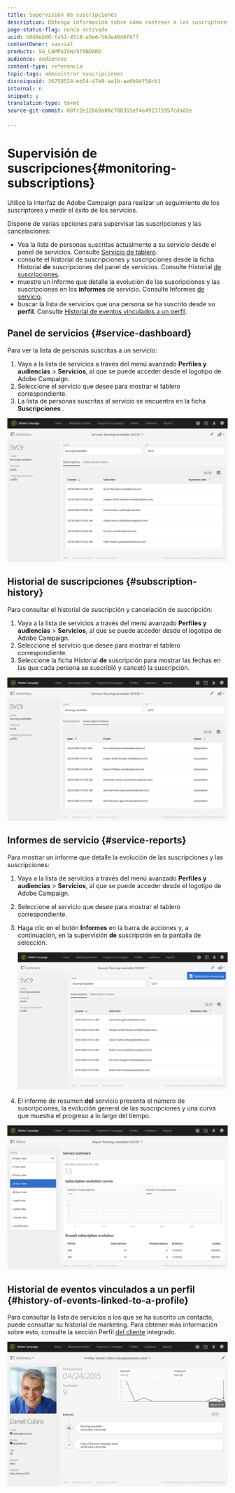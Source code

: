 ```yaml
---
title: Supervisión de suscripciones
description: Obtenga información sobre cómo rastrear a los suscriptores y medir el éxito de los servicios mediante tableros e informes.
page-status-flag: nunca activado
uuid: b0d8eb80-fa51-4518-a5e6-56de4046f6ff
contentOwner: sauviat
products: SG_CAMPAIGN/STANDARD
audience: audiences
content-type: referencia
topic-tags: administrar suscripciones
discoiquuid: 36750524-eb54-47e8-aa1b-ae0b94f58cb1
internal: n
snippet: y
translation-type: tm+mt
source-git-commit: 00fc2e12669a00c788355ef4e492375957cdad2e

---
```



# Supervisión de suscripciones{#monitoring-subscriptions}

Utilice la interfaz de Adobe Campaign para realizar un seguimiento de los suscriptores y medir el éxito de los servicios.

Dispone de varias opciones para supervisar las suscripciones y las cancelaciones:

* Vea la lista de personas suscritas actualmente a su servicio desde el panel de servicios. Consulte [Servicio de tablero](#service-dashboard).
* consulte el historial de suscripciones y suscripciones desde la ficha Historial **de** suscripciones del panel de servicios. Consulte Historial [de suscripciones](#subscription-history).
* muestre un informe que detalle la evolución de las suscripciones y las suscripciones en los **informes** de servicio. Consulte Informes [de servicio](#service-reports).
* buscar la lista de servicios que una persona se ha suscrito desde su **perfil**. Consulte [Historial de eventos vinculados a un perfil](#history-of-events-linked-to-a-profile).

## Panel de servicios {#service-dashboard}

Para ver la lista de personas suscritas a un servicio:

1. Vaya a la lista de servicios a través del menú avanzado **Perfiles y audiencias** &gt; **Servicios**, al que se puede acceder desde el logotipo de Adobe Campaign.
1. Seleccione el servicio que desee para mostrar el tablero correspondiente.
1. La lista de personas suscritas al servicio se encuentra en la ficha **Suscripciones** .

![](assets/lp_monitoring_subscriptions_1.png)

## Historial de suscripciones {#subscription-history}

Para consultar el historial de suscripción y cancelación de suscripción:

1. Vaya a la lista de servicios a través del menú avanzado **Perfiles y audiencias** &gt; **Servicios**, al que se puede acceder desde el logotipo de Adobe Campaign.
1. Seleccione el servicio que desee para mostrar el tablero correspondiente.
1. Seleccione la ficha Historial **de** suscripción para mostrar las fechas en las que cada persona se suscribió y canceló la suscripción.

![](assets/lp_monitoring_subscriptions_2.png)

## Informes de servicio {#service-reports}

Para mostrar un informe que detalle la evolución de las suscripciones y las suscripciones:

1. Vaya a la lista de servicios a través del menú avanzado **Perfiles y audiencias** &gt; **Servicios**, al que se puede acceder desde el logotipo de Adobe Campaign.
1. Seleccione el servicio que desee para mostrar el tablero correspondiente.
1. Haga clic en el botón **Informes** en la barra de acciones y, a continuación, en la supervisión **de** suscripción en la pantalla de selección.

   ![](assets/lp_monitoring_subscriptions_3.png)

1. El informe de resumen **del** servicio presenta el número de suscripciones, la evolución general de las suscripciones y una curva que muestra el progreso a lo largo del tiempo.

![](assets/lp_monitoring_subscriptions_4.png)

## Historial de eventos vinculados a un perfil {#history-of-events-linked-to-a-profile}

Para consultar la lista de servicios a los que se ha suscrito un contacto, puede consultar su historial de marketing. Para obtener más información sobre esto, consulte la sección Perfil [del cliente](../../audiences/using/integrated-customer-profile.md) integrado.

![](assets/lp_monitoring_subscriptions_5.png)

